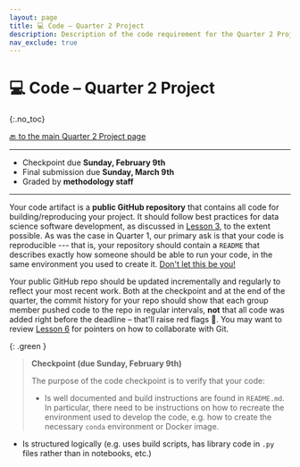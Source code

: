 ```yaml
---
layout: page
title: 💻 Code – Quarter 2 Project
description: Description of the code requirement for the Quarter 2 Project.
nav_exclude: true
---
```


# 💻 Code – Quarter 2 Project
{:.no_toc}


[🔙 to the main Quarter 2 Project page](../)

---

- Checkpoint due **Sunday, February 9th**
- Final submission due **Sunday, March 9th**
- Graded by **methodology staff**

---

Your code artifact is a **public GitHub repository** that contains all code for building/reproducing your project. It should follow best practices for data science software development, as discussed in [Lesson 3](../../../../lessons/03), to the extent possible. As was the case in Quarter 1, our primary ask is that your code is reproducible --- that is, your repository should contain a `README` that describes exactly how someone should be able to run your code, in the same environment you used to create it. [Don't let this be you!](https://twitter.com/emollick/status/1597733433765433344?s=20&t=8tR_rzjUe6nIPdwltz62-Q)

Your public GitHub repo should be updated incrementally and regularly to reflect your most recent work. Both at the checkpoint and at the end of the quarter, the commit history for your repo should show that each group member pushed code to the repo in regular intervals, **not** that all code was added right before the deadline – that'll raise red flags 🚩. You may want to review [Lesson 6](../../../../lessons/06) for pointers on how to collaborate with Git.

{: .green }
> **Checkpoint (due Sunday, February 9th)**
> 
> The purpose of the code checkpoint is to verify that your code:
> - Is well documented and build instructions are found in `README.md`. In particular, there need to be instructions on how to recreate the environment used to develop the code, e.g. how to create the necessary `conda` environment or Docker image.
- Is structured logically (e.g. uses build scripts, has library code in `.py` files rather than in notebooks, etc.)

<br>



